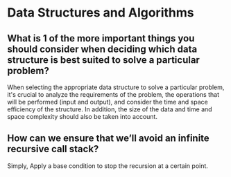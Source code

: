 # Data Structures and Algorithms

##  What is 1 of the more important things you should consider when deciding which data structure is best suited to solve a particular problem?

When selecting the appropriate data structure to solve a particular problem, it's crucial to analyze the requirements of the problem, the operations that will be performed (input and output), and consider the time and space efficiency of the structure. In addition, the size of the data and time and space complexity should also be taken into account.

## How can we ensure that we’ll avoid an infinite recursive call stack?

Simply,  Apply a base condition to stop the recursion at a certain point.